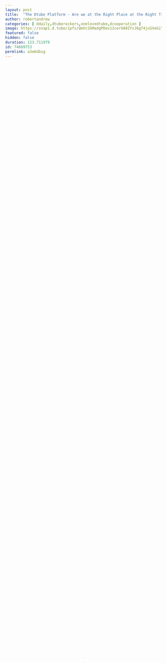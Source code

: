 ```yaml
---
layout: post
title:  "The Dtube Platform - Are we at the Right Place at the Right Time ( I Think so)"
author: robertandrew
categories: [ ddaily,dtuberockers,onelovedtube,dcooperation ]
image: https://snap1.d.tube/ipfs/QmVc2GMadgPDex12cerUA9ZYsJ6gf4juSVeGiYkbxbLX7K
featured: false
hidden: false
duration: 123.711979
id: 74669753
permlink: a3e6dbsg
---
```

    
<video poster="https://snap1.d.tube/ipfs/QmVc2GMadgPDex12cerUA9ZYsJ6gf4juSVeGiYkbxbLX7K" autoplay="" id="player_html5_api" class="vjs-tech" style="width: 100%; height: 100%;" tabindex="-1" src="https://video.dtube.top/ipfs/QmXE6tQK4M5LfoFRLVtp9T1qqEgigdfbe7azVhAeqp2Nrd"></video>

At Dtube we have a really good core of excellent Content Creators who really care about the platform. 
I think we are in a position to make a lot of waves here in the next few years.

Your feelings?? 